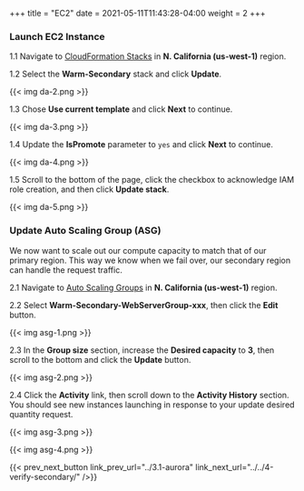 +++
title = "EC2"
date =  2021-05-11T11:43:28-04:00
weight = 2
+++

### Launch EC2 Instance 

1.1 Navigate to [CloudFormation Stacks](https://console.aws.amazon.com/cloudformation/home?region=us-west-1#/stacks/) in **N. California (us-west-1)** region.

1.2 Select the **Warm-Secondary** stack and click **Update**.

{{< img da-2.png >}}

1.3 Chose **Use current template** and click **Next** to continue.

{{< img da-3.png >}}

1.4 Update the **IsPromote** parameter to `yes` and click **Next** to continue.

{{< img da-4.png >}}

1.5 Scroll to the bottom of the page, click the checkbox to acknowledge IAM role creation, and then click **Update stack**.

{{< img da-5.png >}}

### Update Auto Scaling Group (ASG)

We now want to scale out our compute capacity to match that of our primary region.  This way we know when we fail over, our secondary region can handle the request traffic.

2.1 Navigate to [Auto Scaling Groups](https://us-west-1.console.aws.amazon.com/ec2/v2/home?region=us-west-1#AutoScalingGroups:) in **N. California (us-west-1)** region.

2.2 Select **Warm-Secondary-WebServerGroup-xxx**, then click the **Edit** button.

{{< img asg-1.png >}}

2.3 In the **Group size** section, increase the **Desired capacity** to **3**, then scroll to the bottom and click the **Update** button.

{{< img asg-2.png >}}

2.4 Click the **Activity** link, then scroll down to the **Activity History** section.  You should see new instances launching in response to your update desired quantity request.

{{< img asg-3.png >}}

{{< img asg-4.png >}}


{{< prev_next_button link_prev_url="../3.1-aurora" link_next_url="../../4-verify-secondary/" />}}

